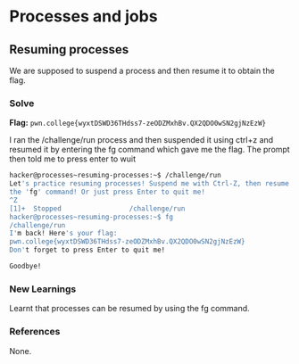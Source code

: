 # Processes and jobs

## Resuming processes
We are supposed to suspend a process and then resume it to obtain the flag. 

### Solve
**Flag:** `pwn.college{wyxtDSWD36THdss7-zeODZMxhBv.QX2QDO0wSN2gjNzEzW}`

I ran the /challenge/run process and then suspended it using ctrl+z and resumed it by entering the fg command which gave me the flag. The prompt then told me to press enter to wuit 
```bash
hacker@processes~resuming-processes:~$ /challenge/run 
Let's practice resuming processes! Suspend me with Ctrl-Z, then resume me with 
the 'fg' command! Or just press Enter to quit me!
^Z
[1]+  Stopped                 /challenge/run
hacker@processes~resuming-processes:~$ fg
/challenge/run
I'm back! Here's your flag:
pwn.college{wyxtDSWD36THdss7-zeODZMxhBv.QX2QDO0wSN2gjNzEzW}
Don't forget to press Enter to quit me!

Goodbye!

```

### New Learnings
Learnt that processes can be resumed by using the fg command. 

### References 
None. 
